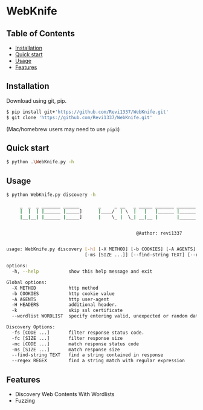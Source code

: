 # WebKnife

## Table of Contents
  * [Installation](#installation)
  * [Quick start](#quick-start)
  * [Usage](#Usage)
  * [Features](#features)
  
## Installation

Download using git, pip.

```bash
$ pip install git+'https://github.com/Revi1337/WebKnife.git'  
$ git clone 'https://github.com/Revi1337/WebKnife.git'
```
(Mac/homebrew users may need to use ``pip3``)


## Quick start
```bash
$ python .\WebKnife.py -h
```


## Usage
```bash
$ python WebKnife.py discovery -h

     _  _  _ _______ ______       _     _ __   _ _____ _______ _______
     |  |  | |______ |_____]      |____/  | \  |   |   |______ |______
     |__|__| |______ |_____]      |    \_ |  \_| __|__ |       |______


                                                @Author: revi1337


usage: WebKnife.py discovery [-h] [-X METHOD] [-b COOKIES] [-A AGENTS] [-H HEADERS] [-k] [--wordlist WORDLIST] [-fs [CODE ...]] [-fc [SIZE ...]] [-mc [CODE ...]]
                             [-ms [SIZE ...]] [--find-string TEXT] [--regex REGEX]

options:
  -h, --help           show this help message and exit

Global options:
  -X METHOD            http method
  -b COOKIES           http cookie value
  -A AGENTS            http user-agent
  -H HEADERS           additional header.
  -k                   skip ssl certificate
  --wordlist WORDLIST  specify entering valid, unexpected or random data wordlist

Discovery Options:
  -fs [CODE ...]       filter response status code.
  -fc [SIZE ...]       filter response size
  -mc [CODE ...]       match response status code
  -ms [SIZE ...]       match response size
  --find-string TEXT   find a string contained in response
  --regex REGEX        find a string match with regular expression
```

## Features
  * Discovery Web Contents With Wordlists
  * Fuzzing